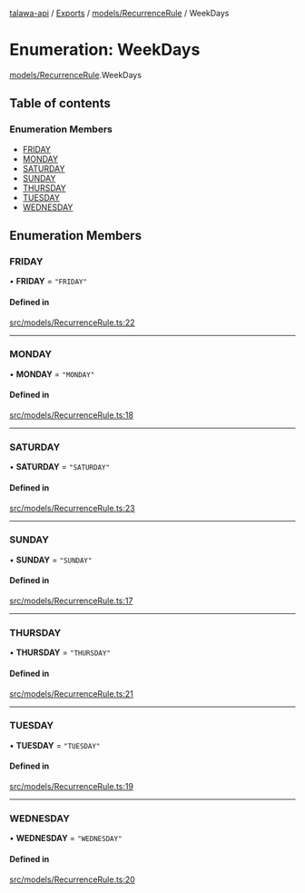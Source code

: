 [talawa-api](../README.md) / [Exports](../modules.md) / [models/RecurrenceRule](../modules/models_RecurrenceRule.md) / WeekDays

# Enumeration: WeekDays

[models/RecurrenceRule](../modules/models_RecurrenceRule.md).WeekDays

## Table of contents

### Enumeration Members

- [FRIDAY](models_RecurrenceRule.WeekDays.md#friday)
- [MONDAY](models_RecurrenceRule.WeekDays.md#monday)
- [SATURDAY](models_RecurrenceRule.WeekDays.md#saturday)
- [SUNDAY](models_RecurrenceRule.WeekDays.md#sunday)
- [THURSDAY](models_RecurrenceRule.WeekDays.md#thursday)
- [TUESDAY](models_RecurrenceRule.WeekDays.md#tuesday)
- [WEDNESDAY](models_RecurrenceRule.WeekDays.md#wednesday)

## Enumeration Members

### FRIDAY

• **FRIDAY** = ``"FRIDAY"``

#### Defined in

[src/models/RecurrenceRule.ts:22](https://github.com/adi790uu/talawa-api/blob/b1ec05b/src/models/RecurrenceRule.ts#L22)

___

### MONDAY

• **MONDAY** = ``"MONDAY"``

#### Defined in

[src/models/RecurrenceRule.ts:18](https://github.com/adi790uu/talawa-api/blob/b1ec05b/src/models/RecurrenceRule.ts#L18)

___

### SATURDAY

• **SATURDAY** = ``"SATURDAY"``

#### Defined in

[src/models/RecurrenceRule.ts:23](https://github.com/adi790uu/talawa-api/blob/b1ec05b/src/models/RecurrenceRule.ts#L23)

___

### SUNDAY

• **SUNDAY** = ``"SUNDAY"``

#### Defined in

[src/models/RecurrenceRule.ts:17](https://github.com/adi790uu/talawa-api/blob/b1ec05b/src/models/RecurrenceRule.ts#L17)

___

### THURSDAY

• **THURSDAY** = ``"THURSDAY"``

#### Defined in

[src/models/RecurrenceRule.ts:21](https://github.com/adi790uu/talawa-api/blob/b1ec05b/src/models/RecurrenceRule.ts#L21)

___

### TUESDAY

• **TUESDAY** = ``"TUESDAY"``

#### Defined in

[src/models/RecurrenceRule.ts:19](https://github.com/adi790uu/talawa-api/blob/b1ec05b/src/models/RecurrenceRule.ts#L19)

___

### WEDNESDAY

• **WEDNESDAY** = ``"WEDNESDAY"``

#### Defined in

[src/models/RecurrenceRule.ts:20](https://github.com/adi790uu/talawa-api/blob/b1ec05b/src/models/RecurrenceRule.ts#L20)
